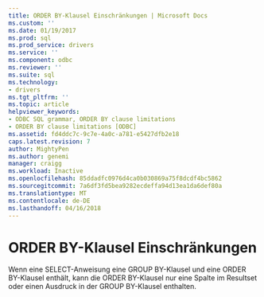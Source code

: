 ```yaml
---
title: ORDER BY-Klausel Einschränkungen | Microsoft Docs
ms.custom: ''
ms.date: 01/19/2017
ms.prod: sql
ms.prod_service: drivers
ms.service: ''
ms.component: odbc
ms.reviewer: ''
ms.suite: sql
ms.technology:
- drivers
ms.tgt_pltfrm: ''
ms.topic: article
helpviewer_keywords:
- ODBC SQL grammar, ORDER BY clause limitations
- ORDER BY clause limitations [ODBC]
ms.assetid: fd4ddc7c-9c7e-4a0c-a781-e5427dfb2e18
caps.latest.revision: 7
author: MightyPen
ms.author: genemi
manager: craigg
ms.workload: Inactive
ms.openlocfilehash: 85ddadfc0976d4ca0b030869a75f8dcdf4bc5862
ms.sourcegitcommit: 7a6df3fd5bea9282ecdeffa94d13ea1da6def80a
ms.translationtype: MT
ms.contentlocale: de-DE
ms.lasthandoff: 04/16/2018
---
```

# <a name="order-by-clause-limitations"></a>ORDER BY-Klausel Einschränkungen
Wenn eine SELECT-Anweisung eine GROUP BY-Klausel und eine ORDER BY-Klausel enthält, kann die ORDER BY-Klausel nur eine Spalte im Resultset oder einen Ausdruck in der GROUP BY-Klausel enthalten.
